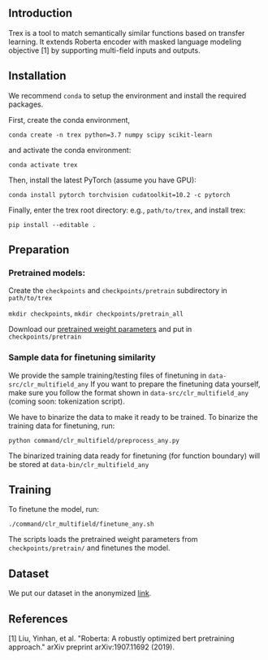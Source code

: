 ## Introduction

Trex is a tool to match semantically similar functions based on transfer learning. It extends Roberta encoder with masked language modeling objective [1] by supporting multi-field inputs and outputs.

## Installation
We recommend `conda` to setup the environment and install the required packages.

First, create the conda environment,

`conda create -n trex python=3.7 numpy scipy scikit-learn`

and activate the conda environment:

`conda activate trex`

Then, install the latest PyTorch (assume you have GPU):

`conda install pytorch torchvision cudatoolkit=10.2 -c pytorch`

Finally, enter the trex root directory: e.g., `path/to/trex`, and install trex:

`pip install --editable .`

## Preparation

### Pretrained models:

Create the `checkpoints` and `checkpoints/pretrain` subdirectory in `path/to/trex`

`mkdir checkpoints`, `mkdir checkpoints/pretrain_all`

Download our [pretrained weight parameters](https://drive.google.com/file/d/1eVnlqUvii6tKC1LKYL0dQ_x-4d0LrgA6/view?usp=sharing) and put in `checkpoints/pretrain`

### Sample data for finetuning similarity

We provide the sample training/testing files of finetuning in `data-src/clr_multifield_any`
If you want to prepare the finetuning data yourself, make sure you follow the format shown in `data-src/clr_multifield_any` (coming soon: tokenization script).

We have to binarize the data to make it ready to be trained. To binarize the training data for finetuning, run:

`python command/clr_multifield/preprocess_any.py`

The binarized training data ready for finetuning (for function boundary) will be stored at `data-bin/clr_multifield_any`

## Training

To finetune the model, run:

`./command/clr_multifield/finetune_any.sh`

The scripts loads the pretrained weight parameters from `checkpoints/pretrain/` and finetunes the model.

## Dataset

We put our dataset in the anonymized [link](https://drive.google.com/drive/folders/1FXlrGiZkch9bnAxlrm43IhYGC3r5NveA?usp=sharing).

## References

[1] Liu, Yinhan, et al. "Roberta: A robustly optimized bert pretraining approach." arXiv preprint arXiv:1907.11692 (2019).
